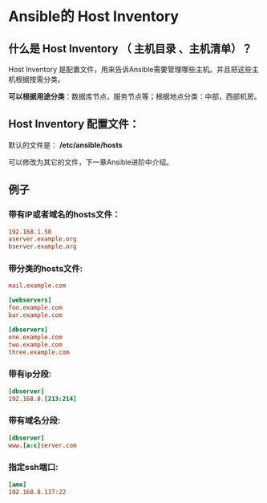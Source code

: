 # Ansible的 Host Inventory 

## 什么是 Host Inventory （ 主机目录 、主机清单）？

 Host Inventory 是配置文件，用来告诉Ansible需要管理哪些主机。并且把这些主机根据按需分类。

**可以根据用途分类**：数据库节点，服务节点等；根据地点分类：中部，西部机房。

## Host Inventory 配置文件：

默认的文件是：
**/etc/ansible/hosts**

可以修改为其它的文件，下一章Ansible进阶中介绍。

## 例子

### 带有IP或者域名的hosts文件：

```ini
192.168.1.50
aserver.example.org
bserver.example.org
```

### 带分类的hosts文件:

```ini
mail.example.com

[webservers]
foo.example.com
bar.example.com

[dbservers]
one.example.com
two.example.com
three.example.com
```

### 带有ip分段:

```ini
[dbserver]
192.168.8.[213:214]
```

### 带有域名分段:

```ini
[dbserver]
www.[a:c]server.com
```

### 指定ssh端口:

```ini
[amo]
192.168.8.137:22
```

